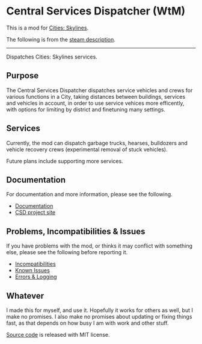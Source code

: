 # Central Services Dispatcher (WtM)

This is a mod for [Cities: Skylines](http://www.citiesskylines.com/).

The following is from the [steam description](http://steamcommunity.com/sharedfiles/filedetails/?id=512341354).

---------------------------------------------



Dispatches Cities: Skylines services.

## Purpose

The Central Services Dispatcher dispatches service vehicles and crews for various functions in a City, taking distances between buildings, services and vehicles in account, in order to use service vehices more efficently, with options for limiting by district and finetuning many settings.

## Services

Currently, the mod can dispatch garbage trucks, hearses, bulldozers and vehicle recovery crews (experimental removal of stuck vehicles).

Future plans include supporting more services.

## Documentation

For documentation and more information, please see the following.

- [Documentation](http://dinkytoyz.github.io/wtmcsServiceDispatcher/docs/)
- [CSD project site](http://dinkytoyz.github.io/wtmcsServiceDispatcher/)

## Problems, Incompatibilities & Issues

If you have problems with the mod, or thinks it may conflict with something else, please see the following before reporting it.

- [Incompatibilities](http://dinkytoyz.github.io/wtmcsServiceDispatcher/docs/Incompatibilities.html)
- [Known Issues](http://dinkytoyz.github.io/wtmcsServiceDispatcher/docs/Issues.html)
- [Errors & Logging](http://dinkytoyz.github.io/wtmcsServiceDispatcher/docs/ErrorsLogging.html)

## Whatever

I made this for myself, and use it. Hopefully it works for others as well, but I make no promises.
I also make no promises about updating or fixing things fast, as that depends on how busy I am with work and other stuff.

[Source code](https://github.com/DinkyToyz/wtmcsServiceDispatcher) is released with MIT license.
